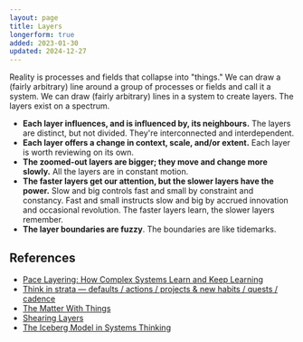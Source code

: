 ```yaml
---
layout: page
title: Layers
longerform: true
added: 2023-01-30
updated: 2024-12-27
---
```


Reality is processes and fields that collapse into "things." We can draw a (fairly arbitrary) line around a group of processes or fields and call it a system. We can draw (fairly arbitrary) lines in a system to create layers. The layers exist on a spectrum.

- **Each layer influences, and is influenced by, its neighbours.** The layers are distinct, but not divided. They're interconnected and interdependent.
- **Each layer offers a change in context, scale, and/or extent.** Each layer is worth reviewing on its own.
- **The zoomed-out layers are bigger; they move and change more slowly.** All the layers are in constant motion. 
- **The faster layers get our attention, but the slower layers have the power.** Slow and big controls fast and small by constraint and constancy. Fast and small instructs slow and big by accrued innovation and occasional revolution. The faster layers learn, the slower layers remember.
- **The layer boundaries are fuzzy**. The boundaries are like tidemarks.

## References

- [Pace Layering: How Complex Systems Learn and Keep Learning](https://jods.mitpress.mit.edu/pub/issue3-brand/release/2)
- [Think in strata — defaults / actions / projects & new habits / quests / cadence](https://anatomy.1651.org/#0600-think-in-strata)
- [The Matter With Things](https://channelmcgilchrist.com/matter-with-things/)
- [Shearing Layers](http://www.laputan.org/mud/mud.html#ShearingLayers)
- [The Iceberg Model in Systems Thinking](https://donellameadows.org/systems-thinking-resources/)
